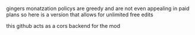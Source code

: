 gingers monatzation policys are greedy and are not even appealing in paid plans so here is a version that allows for unlimited free edits

this github acts as a cors backend for the mod
